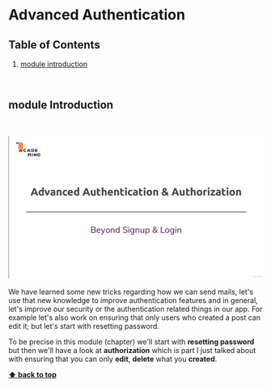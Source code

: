 # Advanced Authentication

## Table of Contents
1. [module introduction](#module-Introduction)

<br/>

## module Introduction
<br/>

![chapter-16-1.gif](./images/gif/chapter-16-1.gif "Module introduction")
<br/>

We have learned some new tricks regarding how we can send mails, let's use that
new knowledge to improve authentication features and in general, let's improve
our security or the authentication related things in our app. For example let's
also work on ensuring that only users who created a post can edit it; but let's
start with resetting password.

To be precise in this module (chapter) we'll start with **resetting password**
but then we'll have a look at **authorization** which is part I just talked
about with ensuring that you can only **edit**, **delete** what you **created**.


**[⬆ back to top](#table-of-contents)**
<br/>
<br/>
